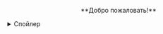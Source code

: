 <p style="text-align: center;">**Добро пожаловать!**</p>

<details>
    <summary>Спойлер</summary>
    Проверка работы спойлера.
</details>
